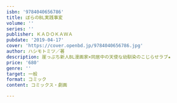 ```yaml
---
isbn: '9784040656786'
title: ぼらのBL実践事変
volume: ''
series: ''
publisher: ＫＡＤＯＫＡＷＡ
pubdate: '2019-04-17'
cover: 'https://cover.openbd.jp/9784040656786.jpg'
author: ハシモトミツ／著
description: 崖っぷち新人BL漫画家×同居中の天使な幼馴染のこじらせラブ★
price: '680'
genre: ''
target: 一般
format: コミック
content: コミックス・劇画

---
```

